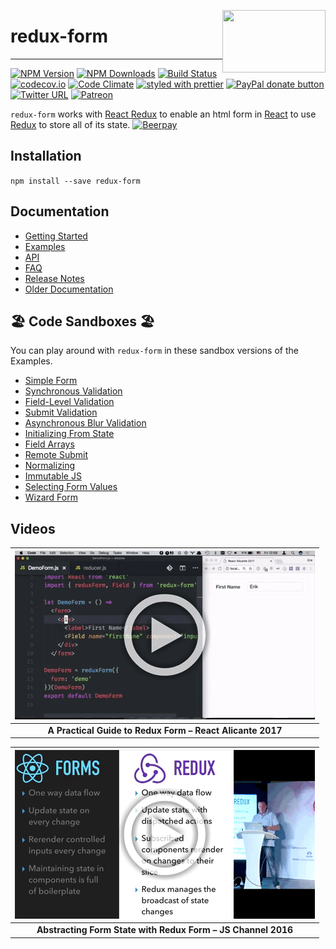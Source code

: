 [<img src="https://raw.githubusercontent.com/erikras/redux-form/master/logo.png" align="right" class="logo" height="100" width="165"/>](http://erikras.github.io/redux-form/)

# redux-form

---

[![NPM Version](https://img.shields.io/npm/v/redux-form.svg?style=flat)](https://www.npmjs.com/package/redux-form)
[![NPM Downloads](https://img.shields.io/npm/dm/redux-form.svg?style=flat)](https://npmcharts.com/compare/redux-form?minimal=true)
[![Build Status](https://img.shields.io/travis/erikras/redux-form/v6.svg?style=flat)](https://travis-ci.org/erikras/redux-form)
[![codecov.io](https://codecov.io/gh/erikras/redux-form/branch/master/graph/badge.svg)](https://codecov.io/gh/erikras/redux-form)
[![Code Climate](https://codeclimate.com/github/erikras/redux-form/badges/gpa.svg)](https://codeclimate.com/github/erikras/redux-form)
[![styled with prettier](https://img.shields.io/badge/styled_with-prettier-ff69b4.svg)](https://github.com/prettier/prettier)
[![PayPal donate button](http://img.shields.io/paypal/donate.png?color=yellowgreen)](https://www.paypal.com/cgi-bin/webscr?cmd=_s-xclick&hosted_button_id=3QQPTMLGV6GU2)
[![Twitter URL](https://img.shields.io/twitter/url/https/github.com/erikras/redux-form.svg?style=social)](https://twitter.com/intent/tweet?text=With%20@ReduxForm,%20I%20can%20keep%20all%20my%20form%20state%20in%20Redux!%20Thanks,%20@erikras!)
[![Patreon](https://img.shields.io/badge/patreon-support%20the%20author-blue.svg)](https://www.patreon.com/erikras)

`redux-form` works with [React Redux](https://github.com/reactjs/react-redux) to
enable an html form in [React](https://github.com/facebook/react) to use
[Redux](https://github.com/reactjs/redux) to store all of its state.
[![Beerpay](https://beerpay.io/erikras/redux-form/badge.svg)](https://beerpay.io/erikras/redux-form)

## Installation

`npm install --save redux-form`

## Documentation

- [Getting Started](https://redux-form.com/7.4.2/docs/GettingStarted.md/)
- [Examples](https://redux-form.com/7.4.2/examples/)
- [API](https://redux-form.com/7.4.2/docs/api/)
- [FAQ](https://redux-form.com/7.4.2/docs/faq/)
- [Release Notes](https://github.com/erikras/redux-form/releases)
- [Older Documentation](https://redux-form.com/7.4.2/docs/DocumentationVersions.md/)

## 🏖 Code Sandboxes 🏖

You can play around with `redux-form` in these sandbox versions of the Examples.

- [Simple Form](https://codesandbox.io/s/mZRjw05yp)
- [Synchronous Validation](https://codesandbox.io/s/pQj03w7Y6)
- [Field-Level Validation](https://codesandbox.io/s/PNQYw1kVy)
- [Submit Validation](https://codesandbox.io/s/XoA5vXDgA)
- [Asynchronous Blur Validation](https://codesandbox.io/s/nKlYo387)
- [Initializing From State](https://codesandbox.io/s/MQnD536Km)
- [Field Arrays](https://codesandbox.io/s/Ww4QG1Wx)
- [Remote Submit](https://codesandbox.io/s/ElYvJR21K)
- [Normalizing](https://codesandbox.io/s/L8KWERjDw)
- [Immutable JS](https://codesandbox.io/s/ZVGJQBJMw)
- [Selecting Form Values](https://codesandbox.io/s/gJOBWZMRZ)
- [Wizard Form](https://codesandbox.io/s/0Qzz3843)

## Videos

| [![A Practical Guide to Redux Form – React Alicante 2017](docs/ReactAlicante2017.gif)](https://youtu.be/ey7H8h4ERHg) |
| :------------------------------------------------------------------------------------------------------------------: |
|                              **A Practical Guide to Redux Form – React Alicante 2017**                               |

| [![Abstracting Form State with Redux Form – JS Channel 2016](docs/JSChannel2016.gif)](https://youtu.be/eDTi7lYR1VU) |
| :-----------------------------------------------------------------------------------------------------------------: |
|                            **Abstracting Form State with Redux Form – JS Channel 2016**                             |
